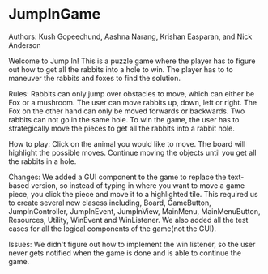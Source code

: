 # JumpInGame

Authors: Kush Gopeechund, Aashna Narang, Krishan Easparan, and Nick Anderson

Welcome to Jump In! This is a puzzle game where the player
has to figure out how to get all the rabbits into a hole to win. The player 
has to to maneuver the rabbits and foxes to find the solution.


Rules: 
Rabbits can only jump over obstacles to move, which can either be Fox or a mushroom.
The user can move rabbits up, down, left or right. The Fox on the other hand
can only be moved forwards or backwards. Two rabbits can not go in the same hole.
To win the game, the user has to strategically move the pieces to get all the rabbits
into a rabbit hole.


How to play:
Click on the animal you would like to move. The board will highlight the possible moves.
Continue moving the objects until you get all the rabbits in a hole.


Changes:
We added a GUI component to the game to replace the text-based version, so instead of typing
in where you want to move a game piece, you click the piece and move it to a highlighted tile.
This required us to create several new clasess including, Board, GameButton, JumpInController,
JumpInEvent, JumpInView, MainMenu, MainMenuButton, Resources, Utility, WinEvent and WinListener. 
We also added all the test cases for all the logical components of the game(not the GUI).

Issues:
We didn't figure out how to implement the win listener, so the user never gets notified when
the game is done and is able to continue the game.

